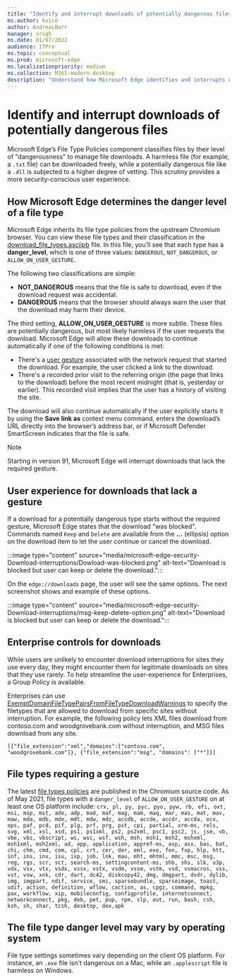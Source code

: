 ```yaml
---
title: "Identify and interrupt downloads of potentially dangerous files"
ms.author: kvice
author: AndreaLBarr
manager: srugh
ms.date: 01/07/2022
audience: ITPro
ms.topic: conceptual
ms.prod: microsoft-edge
ms.localizationpriority: medium
ms.collection: M365-modern-desktop
description: "Understand how Microsoft Edge identifies and interrupts downloads of potentially dangerous files"
---
```


# Identify and interrupt downloads of potentially dangerous files

Microsoft Edge’s File Type Policies component classifies files by their level of "dangerousness" to manage file downloads. A harmless file (for example, a `.txt` file) can be downloaded freely, while a potentially dangerous file like a `.dll` is subjected to a higher degree of vetting. This scrutiny provides a more security-conscious user experience.

## How Microsoft Edge determines the danger level of a file type

Microsoft Edge inherits its file type policies from the upstream Chromium browser. You can view these file types and their classification in the [download_file_types.asciipb](https://source.chromium.org/chromium/chromium/src/+/main:components/safe_browsing/core/resources/download_file_types.asciipb;drc=af17ad3f07c1d8a24381eb7669bec0c2ffb86521) file. In this file, you’ll see that each type has a **danger_level**, which is one of three values: `DANGEROUS`, `NOT_DANGEROUS`, or `ALLOW_ON_USER_GESTURE`.

The following two classifications are simple:

- **NOT_DANGEROUS** means that the file is safe to download, even if the download request was accidental.
- **DANGEROUS** means that the browser should always warn the user that the download may harm their device.

The third setting, **ALLOW_ON_USER_GESTURE** is more subtle. These files are potentially dangerous, but most likely harmless if the user requests the download. Microsoft Edge will allow these downloads to continue automatically if one of the following conditions is met:

- There's a [user gesture](https://textslashplain.com/2020/05/18/browser-basics-user-gestures/) associated with the network request that started the download. For example, the user clicked a link to the download.
- There's a recorded prior visit to the referring origin (the page that links to the download) before the most recent midnight (that is, yesterday or earlier). This recorded visit implies that the user has a history of visiting the site.

The download will also continue automatically if the user explicitly starts it by using the **Save link as** context menu command, enters the download’s URL directly into the browser’s address bar, or if Microsoft Defender SmartScreen indicates that the file is safe.

> [!NOTE]
> Starting in version 91, Microsoft Edge will interrupt downloads that lack the required gesture.

## User experience for downloads that lack a gesture

If a download for a potentially dangerous type starts without the required gesture, Microsoft Edge states that the download "was blocked". Commands named `Keep` and `Delete` are available from the **…** (ellipsis) option on the download item to let the user continue or cancel the download.

:::image type="content" source="media/microsoft-edge-security-Download-interruptions/Dowload-was-blocked.png" alt-text="Download is blocked but user can keep or delete the download.":::

On the `edge://downloads` page, the user will see the same options. The next screenshot shows and example of these options.

:::image type="content" source="media/microsoft-edge-security-Download-interruptions/msg-keep-delete-option.png" alt-text="Download is blocked but user can keep or delete the download.":::

## Enterprise controls for downloads

While users are unlikely to encounter download interruptions for sites they use every day, they might encounter them for legitimate downloads on sites that they use rarely. To help streamline the user-experience for Enterprises, a Group Policy is available.

Enterprises can use [ExemptDomainFileTypePairsFromFileTypeDownloadWarnings](/deployedge/microsoft-edge-policies#exemptdomainfiletypepairsfromfiletypedownloadwarnings) to specify the filetypes that are allowed to download from specific sites without interruption. For example, the following policy lets XML files download from contoso.com and woodgrovebank.com without interruption, and MSG files download from any site.

`[{"file_extension":"xml","domains":["contoso.com", "woodgrovebank.com"]},
{"file_extension":"msg", "domains": ["*"]}]`

## File types requiring a gesture

The latest [file types policies](https://source.chromium.org/chromium/chromium/src/+/main:components/safe_browsing/core/resources/download_file_types.asciipb;drc=af17ad3f07c1d8a24381eb7669bec0c2ffb86521) are published in the Chromium source code. As of May 2021, file types with a `danger_level` of `ALLOW_ON_USER_GESTURE` on at least one OS platform include:
`crx, pl, py, pyc, pyo, pyw, rb, efi, oxt, msi, msp, mst, ade, adp, mad, maf, mag, mam, maq, mar, mas, mat, mav, maw, mda, mdb, mde, mdt, mdw, mdz, accdb, accde, accdr, accda, ocx, ops, paf, pcd, pif, plg, prf, prg, pst, cpi, partial, xrm-ms, rels, svg, xml, xsl, xsd, ps1, ps1xml, ps2, ps2xml, psc1, psc2, js, jse, vb, vbe, vbs, vbscript, ws, wsc, wsf, wsh, msh, msh1, msh2, mshxml, msh1xml, msh2xml, ad, app, application, appref-ms, asp, asx, bas, bat, chi, chm, cmd, com, cpl, crt, cer, der, eml, exe, fon, fxp, hlp, htt, inf, ins, inx, isu, isp, job, lnk, mau, mht, mhtml, mmc, msc, msg, reg, rgs, scr, sct, search-ms, settingcontent-ms, shb, shs, slk, u3p, vdx, vsx, vtx, vsdx, vssx, vstx, vsdm, vssm, vstm, vsd, vsmacros, vss, vst, vsw, xnk, cdr, dart, dc42, diskcopy42, dmg, dmgpart, dvdr, dylib, img, imgpart, ndif, service, smi, sparsebundle, sparseimage, toast, udif, action, definition, wflow, caction, as, cpgz, command, mpkg, pax, workflow, xip, mobileconfig, configprofile, internetconnect, networkconnect, pkg, deb, pet, pup, rpm, slp, out, run, bash, csh, ksh, sh, shar, tcsh, desktop, dex,apk`

## The file type danger level may vary by operating system

File type settings sometimes vary depending on the client OS platform. For instance, an `.exe` file isn't dangerous on a Mac, while an `.applescript` file is harmless on Windows.
